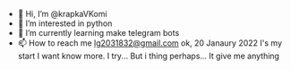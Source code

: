 - 👋 Hi, I’m @krapkaVKomi
- 👀 I’m interested in python
- 🌱 I’m currently learning make telegram bots
- 📫 How to reach me lg2031832@gmail.com
ok, 20 Janaury 2022
I's my start
I want know more.
I try...
But i thing perhaps... It give me anything


